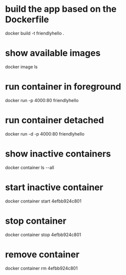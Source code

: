 
# build the app based on the Dockerfile
docker build -t friendlyhello .

# show available images
docker image ls

# run container in foreground
docker run -p 4000:80 friendlyhello

# run container detached
docker run -d -p 4000:80 friendlyhello

# show inactive containers
docker container ls --all

# start inactive container
docker container start 4efbb924c801

# stop container
docker container stop 4efbb924c801

# remove container
docker container rm 4efbb924c801